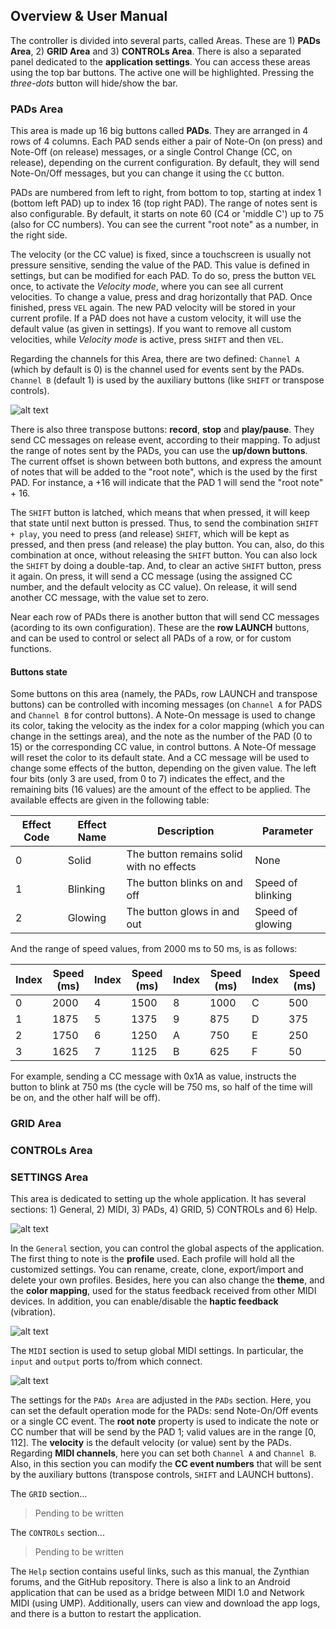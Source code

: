 ## Overview & User Manual

The controller is divided into several parts, called Areas. These are 1) **PADs Area**, 2) **GRID Area** and 3) **CONTROLs Area**. There is also a separated panel dedicated to the **application settings**. You can access these areas using the top bar buttons. The active one will be highlighted. Pressing the *three-dots* button will hide/show the bar.


### PADs Area

This area is made up 16 big buttons called **PADs**. They are arranged in 4 rows of 4 columns. Each PAD sends either a pair of Note-On (on press) and Note-Off (on release) messages, or a single Control Change (CC, on release), depending on the current configuration. By default, they will send Note-On/Off messages, but you can change it using the `CC` button.

PADs are numbered from left to right, from bottom to top, starting at index 1 (bottom left PAD) up to index 16 (top right PAD). The range of notes sent is also configurable. By default, it starts on note 60 (C4 or 'middle C') up to 75 (also for CC numbers). You can see the current "root note" as a number, in the right side.

The velocity (or the CC value) is fixed, since a touchscreen is usually not pressure sensitive, sending the value of the PAD. This value is defined in settings, but can be modified for each PAD. To do so, press the button `VEL` once, to activate the *Velocity mode*, where you can see all current velocities. To change a value, press and drag horizontally that PAD. Once finished, press `VEL` again. The new PAD velocity will be stored in your current profile. If a PAD does not have a custom velocity, it will use the default value (as given in settings). If you want to remove all custom velocities, while *Velocity mode* is active, press `SHIFT` and then `VEL`.

Regarding the channels for this Area, there are two defined: `Channel A` (which by default is 0) is the channel used for events sent by the PADs. `Channel B` (default 1) is used by the auxiliary buttons (like `SHIFT` or transpose controls).

![alt text](img/pads-area.png)

There is also three transpose buttons: **record**, **stop** and **play/pause**. They send CC messages  on release event, according to their mapping. To adjust the range of notes sent by the PADs, you can use the **up/down buttons**. The current offset is shown between both buttons, and express the amount of notes that will be added to the "root note", which is the used by the first PAD. For instance, a +16 will indicate that the PAD 1 will send the "root note" + 16.

The `SHIFT` button is latched, which means that when pressed, it will keep that state until next button is pressed. Thus, to send the combination `SHIFT + play`, you need to press (and release) `SHIFT`, which will be kept as pressed, and then press (and release) the play button. You can, also, do this combination at once, without releasing the `SHIFT` button. You can also lock the `SHIFT` by doing a double-tap. And, to clear an active `SHIFT` button, press it again. On press, it will send a CC message (using the assigned CC number, and the default velocity as CC value). On release, it will send another CC message, with the value set to zero.

Near each row of PADs there is another button that will send CC messages (acording to its own configuration). These are the **row LAUNCH** buttons, and can be used to control or select all PADs of a row, or for custom functions.

#### Buttons state

Some buttons on this area (namely, the PADs, row LAUNCH and transpose buttons) can be controlled with incoming messages (on `Channel A` for PADS and `Channel B` for control buttons). A Note-On message is used to change its color, taking the velocity as the index for a color mapping (which you can change in the settings area), and the note as the number of the PAD (0 to 15) or the corresponding CC value, in control buttons. A Note-Of message will reset the color to its default state. And a CC message will be used to change some effects of the button, depending on the given value. The left four bits (only 3 are used, from 0 to 7) indicates the effect, and the remaining bits (16 values) are the amount of the effect to be applied. The available effects are given in the following table:

| Effect Code | Effect Name | Description                               | Parameter         |
|-------------|-------------|-------------------------------------------|-------------------|
| 0           | Solid       | The button remains solid with no effects  | None              |
| 1           | Blinking    | The button blinks on and off              | Speed of blinking |
| 2           | Glowing     | The button glows in and out               | Speed of glowing  |

And the range of speed values, from 2000 ms to 50 ms, is as follows:

| Index | Speed (ms) | Index | Speed (ms) | Index | Speed (ms) | Index | Speed (ms) |
|-------|------------|-------|------------|-------|------------|-------|------------|
| 0     | 2000       | 4     | 1500       | 8     | 1000       | C     | 500        |
| 1     | 1875       | 5     | 1375       | 9     | 875        | D     | 375        |
| 2     | 1750       | 6     | 1250       | A     | 750        | E     | 250        |
| 3     | 1625       | 7     | 1125       | B     | 625        | F     | 50         |

For example, sending a CC message with 0x1A as value, instructs the button to blink at 750 ms (the cycle will be 750 ms, so half of the time will be on, and the other half will be off).


### GRID Area


### CONTROLs Area


### SETTINGS Area

This area is dedicated to setting up the whole application. It has several sections: 1) General, 2) MIDI, 3) PADs, 4) GRID, 5) CONTROLs and 6) Help.

![alt text](img/settings-area-general.png)

In the `General` section, you can control the global aspects of the application. The first thing to note is the **profile** used. Each profile will hold all the customized settings. You can rename, create, clone, export/import and delete your own profiles. Besides, here you can also change the **theme**, and the **color mapping**, used for the status feedback received from other MIDI devices. In addition, you can enable/disable the **haptic feedback** (vibration).

![alt text](img/settings-area-midi.png)

The `MIDI` section is used to setup global MIDI settings. In particular, the `input` and `output` ports to/from which connect.

![alt text](img/settings-area-pads.png)

The settings for the `PADs Area` are adjusted in the `PADs` section. Here, you can set the default operation mode for the PADs: send Note-On/Off events or a single CC event. The **root note** property is used to indicate the note or CC number that will be send by the PAD 1; valid values are in the range [0, 112]. The **velocity** is the default velocity (or value) sent by the PADs. Regarding **MIDI channels**, here you can set both `Channel A` and `Channel B`. Also, in this section you can modify the **CC event numbers** that will be sent by the auxiliary buttons (transpose controls, `SHIFT` and LAUNCH buttons).

The `GRID` section...
> Pending to be written

The `CONTROLs` section...
> Pending to be written

The `Help` section contains useful links, such as this manual, the Zynthian forums, and the GitHub repository. There is also a link to an Android application that can be used as a bridge between MIDI 1.0 and Network MIDI (using UMP). Additionally, users can view and download the app logs, and there is a button to restart the application.


